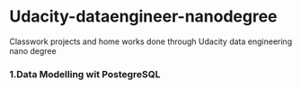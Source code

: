 # Udacity-dataengineer-nanodegree
Classwork projects and home works done through Udacity data engineering nano degree

### 1.Data Modelling wit PostegreSQL
